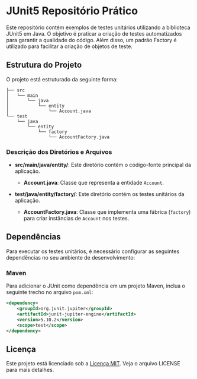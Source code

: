 
# JUnit5 Repositório Prático

Este repositório contém exemplos de testes unitários utilizando a biblioteca JUnit5 em Java. O objetivo é praticar a criação de testes automatizados para garantir a qualidade do código. Além disso, um padrão Factory é utilizado para facilitar a criação de objetos de teste.

## Estrutura do Projeto

O projeto está estruturado da seguinte forma:

```
├── src
│   └── main
│       └── java
│           └── entity
│               └── Account.java
└── test
    └── java
        └── entity
            └── factory
                └── AccountFactory.java
```
### Descrição dos Diretórios e Arquivos


- **src/main/java/entity/**: Este diretório contém o código-fonte principal da aplicação.
    - **Account.java**: Classe que representa a entidade `Account`.

- **test/java/entity/factory/**: Este diretório contém os testes unitários da aplicação.
    - **AccountFactory.java**: Classe que implementa uma fábrica (`factory`) para criar instâncias de `Account` nos testes.

## Dependências

Para executar os testes unitários, é necessário configurar as seguintes dependências no seu ambiente de desenvolvimento:

### Maven

Para adicionar o JUnit como dependência em um projeto Maven, inclua o seguinte trecho no arquivo `pom.xml`:

```xml
<dependency>
    <groupId>org.junit.jupiter</groupId>
    <artifactId>junit-jupiter-engine</artifactId>
    <version>5.10.2</version>
    <scope>test</scope>
</dependency>
```


## Licença


Este projeto está licenciado sob a [Licença MIT](LICENSE). Veja o arquivo LICENSE para mais detalhes.